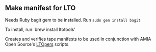 ## Make manifest for LTO
Needs Ruby bagit gem to be installed. Run `sudo gem install bagit`

To install, run 'brew install ltotools'

Creates and verifies tape manifests to be used in conjunction with AMIA Open Source's [LTOpers](https://github.com/amiaopensource/ltopers) scripts.
